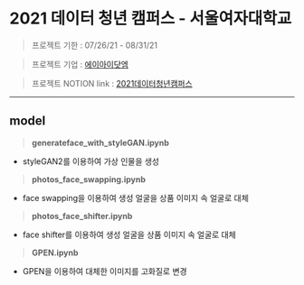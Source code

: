 # 2021 데이터 청년 캠퍼스 - 서울여자대학교

> 프로젝트 기한 : 07/26/21 - 08/31/21

> 프로젝트 기업 : [에이아이닷엠](http://aimlabs.ai/)

> 프로젝트 NOTION link : [2021데이터청년캠퍼스](https://www.notion.so/pyzoo/5583e1ae7f59444580b0536584d9fc0c?v=fec0a5b9124644a4a5053645e1509b58)
- - -

## model
>**generateface_with_styleGAN.ipynb**
  + styleGAN2를 이용하여 가상 인물을 생성

>**photos_face_swapping.ipynb**
  + face swapping을 이용하여 생성 얼굴을 상품 이미지 속 얼굴로 대체

>**photos_face_shifter.ipynb**
  + face shifter를 이용하여 생성 얼굴을 상품 이미지 속 얼굴로 대체

>**GPEN.ipynb**
  + GPEN을 이용하여 대체한 이미지를 고화질로 변경


